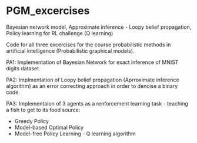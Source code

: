 # PGM_excercises
Bayesian network model, Approximate inference - Loopy belief propagation, Policy learning for RL challenge (Q learning)

Code for all three excercises for the course probabilistic methods in artificial intelligence (Probabilistic graphical models).

PA1:
Implementation of Bayesian Network for exact inference of MNIST digits dataset.

PA2:
Implmentation of Loopy belief propagation (Aprroximate inference algorithm) as an error correcting approach in order to denoise a binary code.

PA3:
Implementaion of 3 agents as a renforcement learning task - teaching a fish to get to its food source:
- Greedy Policy
- Model-based Optimal Policy
- Model-free Policy Learning  - Q learning algorithm
